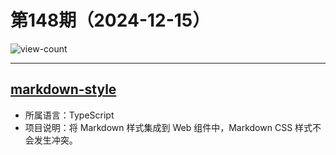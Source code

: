# 第148期（2024-12-15）

![view-count](https://count.getloli.com/@xiaoxuan6-weekly-20241215)

---
## [markdown-style](https://github.com/jaywcjlove/markdown-style)
- 所属语言：TypeScript
- 项目说明：将 Markdown 样式集成到 Web 组件中，Markdown CSS 样式不会发生冲突。
